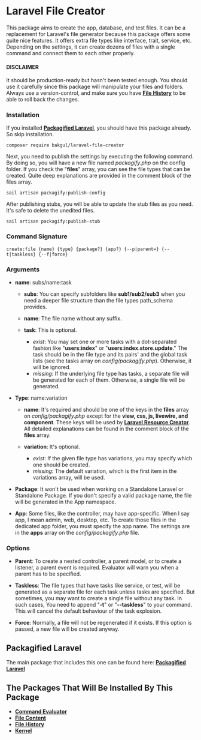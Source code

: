 # Laravel File Creator

This package aims to create the app, database, and test files. It can be a replacement for Laravel's file generator because this package offers some quite nice features. It offers extra file types like interface, trait, service, etc. Depending on the settings, it can create dozens of files with a single command and connect them to each other properly.

#### DISCLAIMER
It should be production-ready but hasn't been tested enough. You should use it carefully since this package will manipulate your files and folders. Always use a version-control, and make sure you have [**File History**](https://github.com/bulentAkgul/file-history) to be able to roll back the changes.

### Installation

If you installed [**Packagified Laravel**](https://github.com/bulentAkgul/packagified-laravel), you should have this package already. So skip installation.
```
composer require bakgul/laravel-file-creator
```
Next, you need to publish the settings by executing the following command. By doing so, you will have a new file named *packagify.php* on the config folder. If you check the "**files**" array, you can see the file types that can be created. Quite deep explanations are provided in the comment block of the files array.
```
sail artisan packagify:publish-config
```
After publishing stubs, you will be able to update the stub files as you need. It's safe to delete the unedited files.
```
sail artisan packagify:publish-stub
```

### Command Signature
```
create:file {name} {type} {package?} {app?} {--p|parent=} {--t|taskless} {--f|force}
```

### Arguments

-   **name**: subs/name:task
    -   **subs**: You can specify subfolders like **sub1/sub2/sub3** when you need a deeper file structure than the file types path_schema provides.

    -   **name**: The file name without any suffix.
 
    -   **task**: This is optional.
        -   *exist*: You may set one or more tasks with a dot-separated fashion like "**users:index**" or "**users:index.store.update**." The task should be in the file type and its pairs' and the global task lists (see the tasks array on *config/packagify.php*). Otherwise, it will be ignored.
        -   *missing*: If the underlying file type has tasks, a separate file will be generated for each of them. Otherwise, a single file will be generated.

-   **Type**: name:variation
    -   **name**: It's required and should be one of the keys in the **files** array on *config/packagify.php* except for the **view, css, js, livewire, and component**. These keys will be used by [**Laravel Resource Creator**](https://github.com/bulentAkgul/laravel-resource-creator). All detailed explanations can be found in the comment block of the **files** array.
    
    -   **variation**: It's optional.
        -   *exist*: If the given file type has variations, you may specify which one should be created.
        -   *missing*: The default variation, which is the first item in the variations array, will be used.

-   **Package**: It won't be used when working on a Standalone Laravel or Standalone Package. If you don't specify a valid package name, the file will be generated in the App namespace.

-   **App**: Some files, like the controller, may have app-specific. When I say app, I mean admin, web, desktop, etc. To create those files in the dedicated app folder, you must specify the app name. The settings are in the **apps** array on the *config/packagify.php* file.

### Options

-   **Parent**: To create a nested controller, a parent model, or to create a listener, a parent event is required. Evaluator will warn you when a parent has to be specified.

-   **Taskless**: The file types that have tasks like service, or test, will be generated as a separate file for each task unless tasks are specified. But sometimes, you may want to create a single file without any task. In such cases, You need to append "**-t**" or "**--taskless**" to your command. This will cancel the default behaviour of the task explosion.

-   **Force**: Normally, a file will not be regenerated if it exists. If this option is passed, a new file will be created anyway.

## Packagified Laravel

The main package that includes this one can be found here: [**Packagified Laravel**](https://github.com/bulentAkgul/packagified-laravel)

## The Packages That Will Be Installed By This Package

-   [**Command Evaluator**](https://github.com/bulentAkgul/command-evaluator)
-   [**File Content**](https://github.com/bulentAkgul/file-content)
-   [**File History**](https://github.com/bulentAkgul/file-history)
-   [**Kernel**](https://github.com/bulentAkgul/kernel)